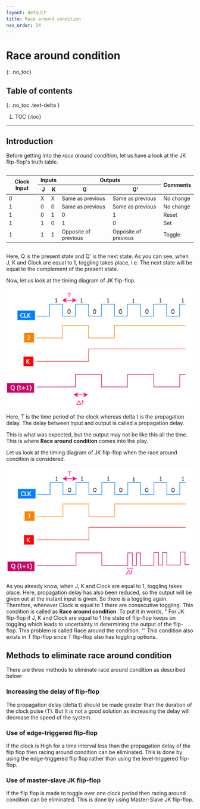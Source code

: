 ```yaml
---
layout: default
title: Race around condition
nav_order: 14
---
```


# Race around condition
{: .no_toc}

## Table of contents
{: .no_toc .text-delta }
 
1. TOC
{:toc}

---

## Introduction

Before getting into the _race around condition_, let us have a look at the JK flip-flop's truth table.

<div style="overflow: auto">
    <table>
        <thead>
            <tr>
                <th rowspan="6"> Clock Input </th>
                <th colspan="2"> Inputs </th>
                <th colspan="2"> Outputs </th>
                <th rowspan="6"> Comments </th>
            </tr>
            <tr>
                <th style="border-left: 1px solid #eeebee"> J </th>
                <th> K </th>
                <th> Q </th>
                <th> Q' </th>
            </tr>
        </thead>
        <tbody>
            <tr>
                <td> 0 </td>
                <td> X </td>
                <td> X </td>
                <td> Same as previous </td>
                <td> Same as previous </td>
                <td> No change </td>
            </tr>
            <tr>
                <td> 1 </td>
                <td> 0 </td>
                <td> 0 </td>
                <td> Same as previous </td>
                <td> Same as previous </td>
                <td> No change </td>
        </tr>
            <tr>
                <td> 1 </td>
                <td> 0 </td>
                <td> 1 </td>
                <td> 0 </td>
                <td> 1 </td>
                <td> Reset </td>
        </tr>
            <tr>
                <td> 1 </td>
                <td> 1 </td>
                <td> 0 </td>
                <td> 1 </td>
                <td> 0 </td>
                <td> Set </td>
        </tr>
            <tr>
                <td> 1 </td>
                <td> 1 </td>
                <td> 1 </td>
                <td> Opposite of previous </td>
                <td> Opposite of previous </td>
                <td> Toggle </td>
        </tr>
        </tbody>
    </table>
</div>


Here, Q is the present state and Q' is the next state. 
As you can see, when J, K and Clock are equal to 1, toggling takes place, i.e. The next state will be equal to the complement of the present state.

Now, let us look at the timing diagram of JK flip-flop.

<div style="text-align:center"><img src="../assets/images/JK_timingdiagram.png" /></div>

Here, T is the time period of the clock whereas delta t is the propagation delay. The delay between input and output is called a propagation delay.

This is what was expected, but the output may not be like this all the time. This is where **Race around condition** comes into the play.

Let us look at the timing diagram of JK flip-flop when the race around condition is considered.

<div style="text-align:center"><img src="../assets/images/JK_timingdiagram_race.png" /></div>

As you already know, when J, K and Clock are equal to 1, toggling takes place. Here, propagation delay has also been reduced, so the output will be given out at the instant input is given. So there is a toggling again.
Therefore, whenever Clock is equal to 1 there are consecutive toggling.
This condition is called as **Race around condition**.
To put it in words, " For JK flip-flop if J, K and Clock are equal to 1 the state of flip-flop keeps on toggling which leads to uncertainty in determining the output of the flip-flop. This problem is called  Race around the condition. "'
This condition also exists in T flip-flop since T flip-flop also has toggling options.

## Methods to eliminate race around condition

There are three methods to eliminate race around condition as described below:

### Increasing the delay of flip-flop

The propagation delay (delta t) should be made greater than the duration of the clock pulse (T).
But it is not a good solution as increasing the delay will decrease the speed of the system.

### Use of edge-triggered flip-flop
 
If the clock is High for a time interval less than the propagation delay of the flip flop then racing around condition can be eliminated. This is done by using the edge-triggered flip flop rather than using the level-triggered flip-flop.

### Use of master-slave JK flip-flop

If the flip flop is made to toggle over one clock period then racing around condition can be eliminated.
This is done by using Master-Slave JK flip-flop.
